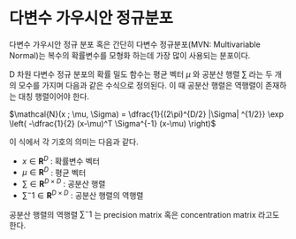 # 다변수 가우시안 정규분포

다변수 가우시안 정규 분포 혹은 간단히 다변수 정규분포(MVN: Multivariable Normal)는 복수의 확률변수를 모형화 하는데 가장 많이 사용되는 분포이다.

D 차원 다변수 정규 분포의 확률 밀도 함수는 평균 벡터 $\mu$ 와 공분산 행렬 $\sum$ 라는 두 개의 모수를 가지며 다음과 같은 수식으로 정의된다. 이 때 공분산 행렬은 역행렬이 존재하는 대칭 행렬이어야 한다.

$\mathcal{N}(x ; \mu, \Sigma) = \dfrac{1}{(2\pi)^{D/2} |\Sigma| ^{1/2}} \exp \left( -\dfrac{1}{2} (x-\mu)^T \Sigma^{-1} (x-\mu) \right)$



이 식에서 각 기호의 의미는 다음과 같다.

- $x \in \mathbf{R}^D$ : 확률변수 벡터
- $\mu \in \mathbf{R}^D$ : 평균 벡터
- $\sum \in \mathbf{R}^{D\times D}$ : 공분산 행렬
- $\sum^-1 \in \mathbf{R}^{D\times D}$ : 공분산 행렬의 역행렬

공분산 행렬의 역행렬 $\sum^-1$ 는 precision matrix 혹은 concentration matrix 라고도 한다.







